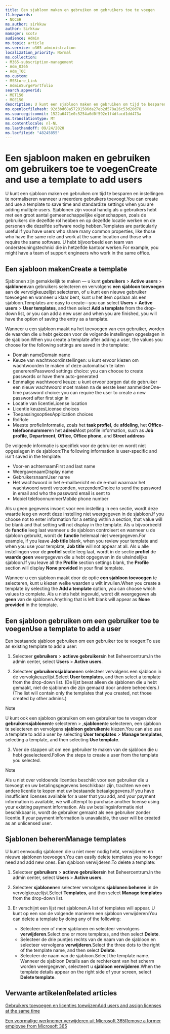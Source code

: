 ```yaml
---
title: Een sjabloon maken en gebruiken om gebruikers toe te voegen
f1.keywords:
- NOCSH
ms.author: sirkkuw
author: Sirkkuw
manager: scotv
audience: Admin
ms.topic: article
ms.service: o365-administration
localization_priority: Normal
ms.collection:
- M365-subscription-management
- Adm_O365
- Adm_TOC
ms.custom:
- MSStore_Link
- AdminSurgePortfolio
search.appverid:
- MET150
- MOE150
description: U kunt een sjabloon maken en gebruiken om tijd te besparen en instellingen te normaliseren wanneer u meerdere gebruikers toevoegt.
ms.openlocfilehash: 92d3bd68a57291586da27eb2d578a26c53d20d78
ms.sourcegitcommit: 1522a6471e0c5254a6d0f592e1f4dfacd1dd473a
ms.translationtype: MT
ms.contentlocale: nl-NL
ms.lasthandoff: 09/24/2020
ms.locfileid: "48245855"
---
```

# <a name="create-and-use-a-template-to-add-users"></a><span data-ttu-id="b628d-103">Een sjabloon maken en gebruiken om gebruikers toe te voegen</span><span class="sxs-lookup"><span data-stu-id="b628d-103">Create and use a template to add users</span></span>

<span data-ttu-id="b628d-104">U kunt een sjabloon maken en gebruiken om tijd te besparen en instellingen te normaliseren wanneer u meerdere gebruikers toevoegt.</span><span class="sxs-lookup"><span data-stu-id="b628d-104">You can create and use a template to save time and standardize settings when you are adding multiple users.</span></span> <span data-ttu-id="b628d-105">Sjablonen zijn vooral handig als u gebruikers hebt met een groot aantal gemeenschappelijke eigenschappen, zoals de gebruikers die dezelfde rol hebben en op dezelfde locatie werken en de personen die dezelfde software nodig hebben.</span><span class="sxs-lookup"><span data-stu-id="b628d-105">Templates are particularly useful if you have users who share many common properties, like those who have the same role and work at the same location and those who require the same software.</span></span> <span data-ttu-id="b628d-106">U hebt bijvoorbeeld een team van ondersteuningstechnici die in hetzelfde kantoor werken.</span><span class="sxs-lookup"><span data-stu-id="b628d-106">For example, you might have a team of support engineers who work in the same office.</span></span>  

## <a name="create-a-template"></a><span data-ttu-id="b628d-107">Een sjabloon maken</span><span class="sxs-lookup"><span data-stu-id="b628d-107">Create a template</span></span>

<span data-ttu-id="b628d-108">Sjablonen zijn gemakkelijk te maken &mdash; u kunt **gebruikers**  >  **Active users**  >  **sjablonen**van gebruikers selecteren en vervolgens **een sjabloon toevoegen** aan de vervolgkeuzelijst selecteren, of u kunt een nieuwe gebruiker toevoegen en wanneer u klaar bent, kunt u het item opslaan als een sjabloon.</span><span class="sxs-lookup"><span data-stu-id="b628d-108">Templates are easy to create&mdash;you can select **Users** > **Active users** > **User templates**, and then select **Add a template** from the drop-down list, or you can add a new user and when you are finished, you will have the option of saving the entry as a template.</span></span>

<span data-ttu-id="b628d-109">Wanneer u een sjabloon maakt na het toevoegen van een gebruiker, worden de waarden die u hebt gekozen voor de volgende instellingen opgeslagen in de sjabloon:</span><span class="sxs-lookup"><span data-stu-id="b628d-109">When you create a template after adding a user, the values you choose for the following settings are saved in the template:</span></span>

- <span data-ttu-id="b628d-110">Domain name</span><span class="sxs-lookup"><span data-stu-id="b628d-110">Domain name</span></span>
- <span data-ttu-id="b628d-111">Keuze van wachtwoordinstellingen: u kunt ervoor kiezen om wachtwoorden te maken of deze automatisch te laten genereren</span><span class="sxs-lookup"><span data-stu-id="b628d-111">Password settings choice: you can choose to create passwords or have them auto-generated</span></span>
- <span data-ttu-id="b628d-112">Eenmalige wachtwoord keuze: u kunt ervoor zorgen dat de gebruiker een nieuw wachtwoord moet maken na de eerste keer aanmelden</span><span class="sxs-lookup"><span data-stu-id="b628d-112">One-time password choice: you can require the user to create a new password after first sign in</span></span>
- <span data-ttu-id="b628d-113">Locatie van licentie</span><span class="sxs-lookup"><span data-stu-id="b628d-113">License location</span></span>
- <span data-ttu-id="b628d-114">Licentie keuzes</span><span class="sxs-lookup"><span data-stu-id="b628d-114">License choices</span></span>
- <span data-ttu-id="b628d-115">Toepassingsopties</span><span class="sxs-lookup"><span data-stu-id="b628d-115">Application choices</span></span>
- <span data-ttu-id="b628d-116">Rol</span><span class="sxs-lookup"><span data-stu-id="b628d-116">Role</span></span>
- <span data-ttu-id="b628d-117">Meeste profielinformatie, zoals het **taak profiel**, de **afdeling**, het **Office**- **telefoonnummer**en het **adres**</span><span class="sxs-lookup"><span data-stu-id="b628d-117">Most profile information, such as **Job profile**, **Department**, **Office**, **Office phone**, and **Street address**</span></span> 

<span data-ttu-id="b628d-118">De volgende informatie is specifiek voor de gebruiker en wordt niet opgeslagen in de sjabloon:</span><span class="sxs-lookup"><span data-stu-id="b628d-118">The following information is user-specific and isn't saved in the template:</span></span>

- <span data-ttu-id="b628d-119">Voor-en achternaam</span><span class="sxs-lookup"><span data-stu-id="b628d-119">First and last name</span></span>
- <span data-ttu-id="b628d-120">Weergavenaam</span><span class="sxs-lookup"><span data-stu-id="b628d-120">Display name</span></span>
- <span data-ttu-id="b628d-121">Gebruikersnaam</span><span class="sxs-lookup"><span data-stu-id="b628d-121">User name</span></span>
- <span data-ttu-id="b628d-122">Het wachtwoord in het e-mailbericht en de e-mail waarnaar het wachtwoord wordt verzonden, verzenden</span><span class="sxs-lookup"><span data-stu-id="b628d-122">Choice to send the password in email and who the password email is sent to</span></span>
- <span data-ttu-id="b628d-123">Mobiel telefoonnummer</span><span class="sxs-lookup"><span data-stu-id="b628d-123">Mobile phone number</span></span>

<span data-ttu-id="b628d-124">Als u geen gegevens invoert voor een instelling in een sectie, wordt deze waarde leeg en wordt deze instelling niet weergegeven in de sjabloon.</span><span class="sxs-lookup"><span data-stu-id="b628d-124">If you choose not to enter information for a setting within a section, that value will be blank and that setting will not display in the template.</span></span> <span data-ttu-id="b628d-125">Als u bijvoorbeeld de **functie** leeg laat wanneer u de sjabloon controleert en wanneer u de sjabloon gebruikt, wordt de **functie** helemaal niet weergegeven.</span><span class="sxs-lookup"><span data-stu-id="b628d-125">For example, if you leave **Job title** blank, when you review your template and when you use your template, **Job title** will not appear at all.</span></span> <span data-ttu-id="b628d-126">Als u alle instellingen voor de **profiel** sectie leeg laat, wordt in de sectie **profiel** de **waarde geen** weergegeven die u hebt opgegeven in de uiteindelijke sjabloon.</span><span class="sxs-lookup"><span data-stu-id="b628d-126">If you leave all the **Profile** section settings blank, the **Profile** section will display **None provided** in your final template.</span></span>

<span data-ttu-id="b628d-127">Wanneer u een sjabloon maakt door de optie **een sjabloon toevoegen** te selecteren, kunt u kiezen welke waarden u wilt invullen.</span><span class="sxs-lookup"><span data-stu-id="b628d-127">When you create a template by selecting the **Add a template** option, you can choose which values to complete.</span></span> <span data-ttu-id="b628d-128">Als u niets hebt ingevuld, wordt dit weergegeven als **geen** van de sjablonen.</span><span class="sxs-lookup"><span data-stu-id="b628d-128">Anything that is left blank will appear as **None provided** in the template.</span></span>

## <a name="use-a-template-to-add-a-user"></a><span data-ttu-id="b628d-129">Een sjabloon gebruiken om een gebruiker toe te voegen</span><span class="sxs-lookup"><span data-stu-id="b628d-129">Use a template to add a user</span></span>

<span data-ttu-id="b628d-130">Een bestaande sjabloon gebruiken om een gebruiker toe te voegen:</span><span class="sxs-lookup"><span data-stu-id="b628d-130">To use an existing template to add a user:</span></span>

1. <span data-ttu-id="b628d-131">Selecteer **gebruikers**  >  **actieve gebruikers**in het Beheercentrum.</span><span class="sxs-lookup"><span data-stu-id="b628d-131">In the admin center, select **Users** > **Active users**.</span></span>

2. <span data-ttu-id="b628d-132">Selecteer **gebruikerssjablonen**en selecteer vervolgens een sjabloon in de vervolgkeuzelijst.</span><span class="sxs-lookup"><span data-stu-id="b628d-132">Select **User templates**, and then select a template from the drop-down list.</span></span> <span data-ttu-id="b628d-133">(De lijst bevat alleen de sjablonen die u hebt gemaakt, niet de sjablonen die zijn gemaakt door andere beheerders.)</span><span class="sxs-lookup"><span data-stu-id="b628d-133">(The list will contain only the templates that you created, not those created by other admins.)</span></span>

 > [!NOTE]
 > <span data-ttu-id="b628d-134">U kunt ook een sjabloon gebruiken om een gebruiker toe te voegen door **gebruikerssjablonen**te selecteren  >  ,**sjablonen**te selecteren, een sjabloon te selecteren en vervolgens **sjabloon gebruiken**te kiezen.</span><span class="sxs-lookup"><span data-stu-id="b628d-134">You can also use a template to add a user by selecting **User templates** > **Manage templates**, selecting a template, and then selecting **Use template**.</span></span>

3. <span data-ttu-id="b628d-135">Voer de stappen uit om een gebruiker te maken van de sjabloon die u hebt geselecteerd.</span><span class="sxs-lookup"><span data-stu-id="b628d-135">Follow the steps to create a user from the template you selected.</span></span>

> [!NOTE]
> <span data-ttu-id="b628d-136">Als u niet over voldoende licenties beschikt voor een gebruiker die u toevoegt en uw betalingsgegevens beschikbaar zijn, trachten we een andere licentie te kopen met uw bestaande betaalgegevens.</span><span class="sxs-lookup"><span data-stu-id="b628d-136">If you have insufficient licenses available for a user that you add, and your payment information is available, we will attempt to purchase another license using your existing payment information.</span></span> <span data-ttu-id="b628d-137">Als uw betalingsinformatie niet beschikbaar is, wordt de gebruiker gemaakt als een gebruiker zonder licentie.</span><span class="sxs-lookup"><span data-stu-id="b628d-137">If your payment information is unavailable, the user will be created as an unlicensed user.</span></span>

## <a name="manage-templates"></a><span data-ttu-id="b628d-138">Sjablonen beheren</span><span class="sxs-lookup"><span data-stu-id="b628d-138">Manage templates</span></span>

<span data-ttu-id="b628d-139">U kunt eenvoudig sjablonen die u niet meer nodig hebt, verwijderen en nieuwe sjablonen toevoegen.</span><span class="sxs-lookup"><span data-stu-id="b628d-139">You can easily delete templates you no longer need and add new ones.</span></span> <span data-ttu-id="b628d-140">Een sjabloon verwijderen:</span><span class="sxs-lookup"><span data-stu-id="b628d-140">To delete a template:</span></span>

1. <span data-ttu-id="b628d-141">Selecteer **gebruikers**  >  **actieve gebruikers**in het Beheercentrum.</span><span class="sxs-lookup"><span data-stu-id="b628d-141">In the admin center, select **Users** > **Active users**.</span></span>

2. <span data-ttu-id="b628d-142">Selecteer **sjablonen**en selecteer vervolgens **sjablonen beheren** in de vervolgkeuzelijst.</span><span class="sxs-lookup"><span data-stu-id="b628d-142">Select **Templates**, and then select **Manage templates** from the drop-down list.</span></span>

3. <span data-ttu-id="b628d-143">Er verschijnt een lijst met sjablonen.</span><span class="sxs-lookup"><span data-stu-id="b628d-143">A list of templates will appear.</span></span> <span data-ttu-id="b628d-144">U kunt op een van de volgende manieren een sjabloon verwijderen:</span><span class="sxs-lookup"><span data-stu-id="b628d-144">You can delete a template by doing any of the following:</span></span>
    - <span data-ttu-id="b628d-145">Selecteer een of meer sjablonen en selecteer vervolgens **verwijderen**.</span><span class="sxs-lookup"><span data-stu-id="b628d-145">Select one or more templates, and then select **Delete**.</span></span> 
    - <span data-ttu-id="b628d-146">Selecteer de drie puntjes rechts van de naam van de sjabloon en selecteer vervolgens **verwijderen**.</span><span class="sxs-lookup"><span data-stu-id="b628d-146">Select the three dots to the right of the template name, and then select **Delete**.</span></span>
    - <span data-ttu-id="b628d-147">Selecteer de naam van de sjabloon.</span><span class="sxs-lookup"><span data-stu-id="b628d-147">Select the template name.</span></span> <span data-ttu-id="b628d-148">Wanneer de sjabloon Details aan de rechterkant van het scherm worden weergegeven, selecteert u **sjabloon verwijderen**.</span><span class="sxs-lookup"><span data-stu-id="b628d-148">When the template details appear on the right side of your screen, select **Delete template**.</span></span>

## <a name="related-articles"></a><span data-ttu-id="b628d-149">Verwante artikelen</span><span class="sxs-lookup"><span data-stu-id="b628d-149">Related articles</span></span>

[<span data-ttu-id="b628d-150">Gebruikers toevoegen en licenties toewijzen</span><span class="sxs-lookup"><span data-stu-id="b628d-150">Add users and assign licenses at the same time</span></span>](add-users.md)

[<span data-ttu-id="b628d-151">Een voormalige werknemer verwijderen uit Microsoft 365</span><span class="sxs-lookup"><span data-stu-id="b628d-151">Remove a former employee from Microsoft 365</span></span>](remove-former-employee.md)
  
